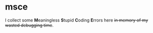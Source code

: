 # msce

I collect some **M**eaningless **S**tupid **C**oding **E**rrors here ~~in memory of my wasted debugging time~~.

